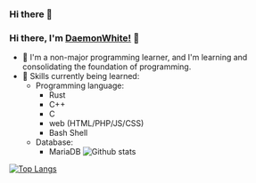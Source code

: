### Hi there 👋

<!--
**DaemonWhite/DaemonWhite** is a ✨ _special_ ✨ repository because its `README.md` (this file) appears on your GitHub profile.

Here are some ideas to get you started:

- 🔭 I’m currently working on ...
- 🌱 I’m currently learning ...
- 👯 I’m looking to collaborate on ...
- 🤔 I’m looking for help with ...
- 💬 Ask me about ...
- 📫 How to reach me: ...
- 😄 Pronouns: ...
- ⚡ Fun fact: ...
-->

### Hi there, I'm [DaemonWhite!](https://github.com/daemonwhite) :wave:
- :boy: I'm a non-major programming learner, and I'm learning and consolidating the foundation of programming.
- :blue_book: Skills currently being learned:
    - Programming language:
        - Rust
        - C++
        - C
        - web (HTML/PHP/JS/CSS)
        - Bash Shell
    -  Database:
        - MariaDB
![Github stats](https://github-readme-stats.vercel.app/api?username=daemonwhite&count_private=true&show_icons=true&&bg_color=30,e96443,904e95&title_color=fff&text_color=fff)

[![Top Langs](https://github-readme-stats.vercel.app/api/top-langs/?username=daemonwhite&langs_count=10&hide=javascript,html,css&&bg_color=30,e96443,904e95&title_color=fff&text_color=fff&layout=compact&card_width=445)](https://github.com/dirname/dirname)

